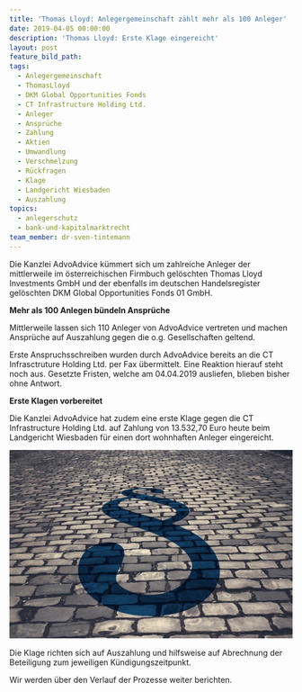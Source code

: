 ```yaml
---
title: 'Thomas Lloyd: Anlegergemeinschaft zählt mehr als 100 Anleger'
date: 2019-04-05 00:00:00
description: 'Thomas Lloyd: Erste Klage eingereicht'
layout: post
feature_bild_path:
tags:
  - Anlegergemeinschaft
  - ThomasLloyd
  - DKM Global Opportunities Fonds
  - CT Infrastructure Holding Ltd.
  - Anleger
  - Ansprüche
  - Zahlung
  - Aktien
  - Umwandlung
  - Verschmelzung
  - Rückfragen
  - Klage
  - Landgericht Wiesbaden
  - Auszahlung
topics:
  - anlegerschutz
  - bank-und-kapitalmarktrecht
team_member: dr-sven-tintemann
---
```


Die Kanzlei AdvoAdvice k&uuml;mmert sich um zahlreiche Anleger der mittlerweile im &ouml;sterreichischen Firmbuch gel&ouml;schten Thomas Lloyd Investments GmbH und der ebenfalls im deutschen Handelsregister gel&ouml;schten DKM Global Opportunities Fonds 01 GmbH.

**Mehr als 100 Anlegen b&uuml;ndeln Anspr&uuml;che**

Mittlerweile lassen sich 110 Anleger von AdvoAdvice vertreten und machen Anspr&uuml;che auf Auszahlung gegen die o.g. Gesellschaften geltend.

Erste Anspruchsschreiben wurden durch AdvoAdvice bereits an die CT Infrasctruture Holding Ltd. per Fax &uuml;bermittelt. Eine Reaktion hierauf steht noch aus. Gesetzte Fristen, welche am 04.04.2019 ausliefen, blieben bisher ohne Antwort.

**Erste Klagen vorbereitet**

Die Kanzlei AdvoAdvice hat zudem eine erste Klage gegen die CT Infrastructure Holding Ltd. auf Zahlung von 13.532,70 Euro heute beim Landgericht Wiesbaden f&uuml;r einen dort wohnhaften Anleger eingereicht.

![](/uploads/courts-2962346-1280-2.jpg)

Die Klage richten sich auf Auszahlung und hilfsweise auf Abrechnung der Beteiligung zum jeweiligen K&uuml;ndigungszeitpunkt.

Wir werden &uuml;ber den Verlauf der Prozesse weiter berichten.